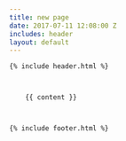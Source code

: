 ```yaml
---
title: new page
date: 2017-07-11 12:08:00 Z
includes: header
layout: default
---
```



<html>
  

  
    
    {% include header.html %}

    
      
        {{ content }}
      
    

    {% include footer.html %}
</html

  

